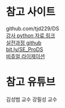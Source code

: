 # 참고 사이트
github.com/tjd229/DS     
[강사 python 자료 링크](https://datadoctorblog.com/archives/2023/05/)      
[실전과정 github](https://github.com/encaion/SE_ProDS)      
[bit.ly/SE_ProDS](bit.ly/SE_ProDS)      
[비쥬얼 라이제이션](http://www.r2d3.us/)     


# 참고 유튜브
김성범 교수
강필성 교수

